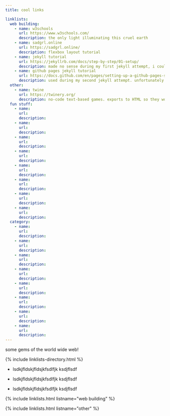 ```yaml
---
title: cool links

linklists:
  web building:
    - name: w3schools
      url: https://www.w3schools.com/
      description: the only light illuminating this cruel earth
    - name: sadgrl.online
      url: https://sadgrl.online/
      description: flexbox layout tutorial
    - name: jekyll tutorial
      url: https://jekyllrb.com/docs/step-by-step/01-setup/
      description: made no sense during my first jekyll attempt, i couldn't even figure out how to test my site locally RIP. but after reading through the github tutorial, the combined knowledge from both sources made my second run way smoother!
    - name: github pages jekyll tutorial
      url: https://docs.github.com/en/pages/setting-up-a-github-pages-site-with-jekyll/creating-a-github-pages-site-with-jekyll
      description: used during my second jekyll attempt. unfortunately scrapped the site because it came with a premade "theme".
  other:
    - name: twine
      url: https://twinery.org/
      description: no-code text-based games. exports to HTML so they work anywhere!
  fun stuff:
    - name:
      url:
      description:
    - name:
      url:
      description:
    - name:
      url:
      description:
    - name:
      url:
      description:
    - name:
      url:
      description:
    - name:
      url:
      description:
    - name:
      url:
      description:
    - name:
      url:
      description:
  category:
    - name:
      url:
      description:
    - name:
      url:
      description:
    - name:
      url:
      description:
    - name:
      url:
      description:
    - name:
      url:
      description:
    - name:
      url:
      description:
    - name:
      url:
      description:
    - name:
      url:
      description:
---
```


some gems of the world wide web!

{% include linklists-directory.html %}

<ul>
  <li>
    <p>lsdkjfldskjfldsjkfsdlfjk  ksdjflsdf</p>
  </li>
  <li>
    <p>lsdkjfldskjfldsjkfsdlfjk  ksdjflsdf</p>
  </li>
  <li>
    <p>lsdkjfldskjfldsjkfsdlfjk  ksdjflsdf</p>
  </li>
</ul>

{% include linklists.html listname="web building" %}

{% include linklists.html listname="other" %}
